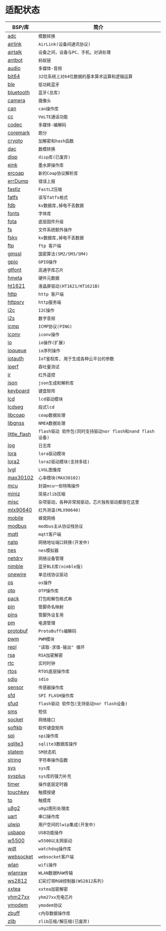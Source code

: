 # 适配状态

|BSP/库|简介|
|---|---|
|[adc](adc.md)|`模数转换`|
|[airlink](airlink.md)|`AirLink(设备间通讯协议)`|
|[airtalk](airtalk.md)|`设备之间，设备与PC、手机，对讲处理`|
|[antbot](antbot.md)|`蚂蚁链`|
|[audio](audio.md)|`多媒体-音频`|
|[bit64](bit64.md)|`32位系统上对64位数据的基本算术运算和逻辑运算`|
|[ble](ble.md)|`低功耗蓝牙`|
|[bluetooth](bluetooth.md)|`蓝牙(总库)`|
|[camera](camera.md)|`摄像头`|
|[can](can.md)|`can操作库`|
|[cc](cc.md)|`VoLTE通话功能`|
|[codec](codec.md)|`多媒体-编解码`|
|[coremark](coremark.md)|`跑分`|
|[crypto](crypto.md)|`加解密和hash函数`|
|[dac](dac.md)|`数模转换`|
|[disp](disp.md)|`disp库(已废弃)`|
|[eink](eink.md)|`墨水屏操作库`|
|[ercoap](ercoap.md)|`新的Coap协议解析库`|
|[errDump](errDump.md)|`错误上报`|
|[fastlz](fastlz.md)|`FastLZ压缩`|
|[fatfs](fatfs.md)|`读写fatfs格式`|
|[fdb](fdb.md)|`kv数据库,掉电不丢数据`|
|[fonts](fonts.md)|`字体库`|
|[fota](fota.md)|`底层固件升级`|
|[fs](fs.md)|`文件系统额外操作`|
|[fskv](fskv.md)|`kv数据库,掉电不丢数据`|
|[ftp](ftp.md)|`ftp 客户端`|
|[gmssl](gmssl.md)|`国密算法(SM2/SM3/SM4)`|
|[gpio](gpio.md)|`GPIO操作`|
|[gtfont](gtfont.md)|`高通字库芯片`|
|[hmeta](hmeta.md)|`硬件元数据`|
|[ht1621](ht1621.md)|`液晶屏驱动(HT1621/HT1621B)`|
|[http](http.md)|`http 客户端`|
|[httpsrv](httpsrv.md)|`http服务端`|
|[i2c](i2c.md)|`I2C操作`|
|[i2s](i2s.md)|`数字音频`|
|[icmp](icmp.md)|`ICMP协议(PING)`|
|[iconv](iconv.md)|`iconv操作`|
|[io](io.md)|`io操作(扩展)`|
|[ioqueue](ioqueue.md)|`io序列操作`|
|[iotauth](iotauth.md)|`IoT鉴权库, 用于生成各种云平台的参数`|
|[iperf](iperf.md)|`吞吐量测试`|
|[ir](ir.md)|`红外遥控`|
|[json](json.md)|`json生成和解析库`|
|[keyboard](keyboard.md)|`键盘矩阵`|
|[lcd](lcd.md)|`lcd驱动模块`|
|[lcdseg](lcdseg.md)|`段式lcd`|
|[libcoap](libcoap.md)|`coap数据处理`|
|[libgnss](libgnss.md)|`NMEA数据处理`|
|[little_flash](little_flash.md)|`flash驱动 软件包(同时支持驱动nor flash和nand flash设备)`|
|[log](log.md)|`日志库`|
|[lora](lora.md)|`lora驱动模块`|
|[lora2](lora2.md)|`lora2驱动模块(支持多挂)`|
|[lvgl](lvgl.md)|`LVGL图像库`|
|[max30102](max30102.md)|`心率模块(MAX30102)`|
|[mcu](mcu.md)|`封装mcu一些特殊操作`|
|[miniz](miniz.md)|`简易zlib压缩`|
|[misc](misc.md)|`杂项驱动，各种非常规驱动，芯片独有驱动都放在这里`|
|[mlx90640](mlx90640.md)|`红外测温(MLX90640)`|
|[mobile](mobile.md)|`蜂窝网络`|
|[modbus](modbus.md)|`modbus主从协议栈协议`|
|[mqtt](mqtt.md)|`mqtt客户端`|
|[natp](natp.md)|`网络地址端口转换(开发中)`|
|[nes](nes.md)|`nes模拟器`|
|[netdrv](netdrv.md)|`网络设备管理`|
|[nimble](nimble.md)|`蓝牙BLE库(nimble版)`|
|[onewire](onewire.md)|`单总线协议驱动`|
|[os](os.md)|`os操作`|
|[otp](otp.md)|`OTP操作库`|
|[pack](pack.md)|`打包和解包格式串`|
|[pin](pin.md)|`管脚命名映射`|
|[pins](pins.md)|`管脚外设复用`|
|[pm](pm.md)|`电源管理`|
|[protobuf](protobuf.md)|`ProtoBuffs编解码`|
|[pwm](pwm.md)|`PWM模块`|
|[repl](repl.md)|`"读取-求值-输出" 循环`|
|[rsa](rsa.md)|`RSA加密解密`|
|[rtc](rtc.md)|`实时时钟`|
|[rtos](rtos.md)|`RTOS底层操作库`|
|[sdio](sdio.md)|`sdio`|
|[sensor](sensor.md)|`传感器操作库`|
|[sfd](sfd.md)|`SPI FLASH操作库`|
|[sfud](sfud.md)|`flash驱动 软件包(支持驱动nor flash设备)`|
|[sms](sms.md)|`短信`|
|[socket](socket.md)|`网络接口`|
|[softkb](softkb.md)|`软件键盘矩阵`|
|[spi](spi.md)|`spi操作库`|
|[sqlite3](sqlite3.md)|`sqlite3数据库操作`|
|[statem](statem.md)|`SM状态机`|
|[string](string.md)|`字符串操作函数`|
|[sys](sys.md)|`sys库`|
|[sysplus](sysplus.md)|`sys库的强力补充`|
|[timer](timer.md)|`操作底层定时器`|
|[touchkey](touchkey.md)|`触摸按键`|
|[tp](tp.md)|`触摸库`|
|[u8g2](u8g2.md)|`u8g2图形处理库`|
|[uart](uart.md)|`串口操作库`|
|[ulwip](ulwip.md)|`用户空间的lwip集成(开发中)`|
|[usbapp](usbapp.md)|`USB功能操作`|
|[w5500](w5500.md)|`w5500以太网驱动`|
|[wdt](wdt.md)|`watchdog操作库`|
|[websocket](websocket.md)|`websocket客户端`|
|[wlan](wlan.md)|`wifi操作`|
|[wlanraw](wlanraw.md)|`WLAN数据RAW传输`|
|[ws2812](ws2812.md)|`幻彩灯带RGB控制器(WS2812系列)`|
|[xxtea](xxtea.md)|`xxtea加密解密 `|
|[yhm27xx](yhm27xx.md)|`yhm27xx充电芯片`|
|[ymodem](ymodem.md)|`ymodem协议`|
|[zbuff](zbuff.md)|`c内存数据操作库`|
|[zlib](zlib.md)|`zlib压缩/解压缩(已废弃)`|
